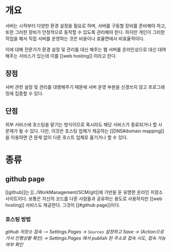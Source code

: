 # 개요
서버는 시작부터 다양한 환경 설정을 필요로 하며, 서버를 구동할 장비를 준비해야 하고, 또한 그러한 장비가 안정적으로 동작할 수 있도록 관리해야 한다. 하지만 개인이 그러한 작업을 해서 직접 서버를 운영하는 것은 비용이나 효율면에서 비효율적이다.

이에 대해 전문가가 환경 설정 및 관리를 대신 해주는 웹 서버를 온라인상으로 대신 대여해주는 서비스가 있는데 이를 [[web hosting]] 이라고 한다.

## 장점
서버 관련 설정 및 관리를 대행해주기 때문에 서버 운영 부분을 신경쓰지 않고 프로그래밍에 집중할 수 있다.

## 단점
외부 서비스에 호스팅을 맡기는 방식이므로 혹시라도 해당 서비스가 종료되거나 할 시 문제가 될 수 있다. 다만, 이것은 호스팅 업체가 제공하는 [[DNS#domain mapping]]을 이용하면 큰 문제 없이 다른 호스트 업체로 옮기거나 할 수 있다.

# 종류
## github page
[[github]]는 [[../WorkManagement/SCM/git]]에 기반을 둔 유명한 온라인 저장소 사이트이다. 보통은 자신의 코드를 다른 사람들과 공유하는 용도로 사용하지만 [[web hosting]] 서비스도 제공한다. 그것이 [[#github page]]이다.

### 호스팅 방법
*github 저장소 접속 -> Settings.Pages -> `Sources` 설정하고 Save -> (Action으로 가서 진행상황 확인) -> Settings.Pages 에서 publish 된 주소로 접속 시도, 접속 가능 여부 확인*